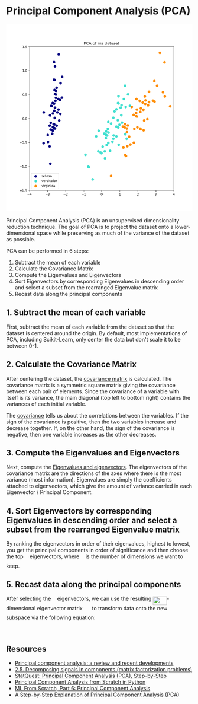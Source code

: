 # Principal Component Analysis (PCA)

![PCA Example](doc/pca_example.png)

Principal Component Analysis (PCA) is an unsupervised dimensionality reduction technique. The goal of PCA is to project the dataset onto a lower-dimensional space while preserving as much of the variance of the dataset as possible.

PCA can be performed in 6 steps:

1. Subtract the mean of each variable
2. Calculate the Covariance Matrix
3. Compute the Eigenvalues and Eigenvectors
4. Sort Eigenvectors by corresponding Eigenvalues in descending order and select a subset from the rearranged Eigenvalue matrix
5. Recast data along the principal components

## 1. Subtract the mean of each variable

First, subtract the mean of each variable from the dataset so that the dataset is centered around the origin. By default, most implementations of PCA, including Scikit-Learn, only center the data but don't scale it to be between 0-1.

## 2. Calculate the Covariance Matrix

After centering the dataset, the [covariance matrix](https://en.wikipedia.org/wiki/Covariance_matrix) is calculated. The covariance matrix is a symmetric square matrix giving the covariance between each pair of elements. Since the covariance of a variable with itself is its variance, the main diagonal (top left to bottom right) contains the variances of each initial variable.

The [covariance](https://en.wikipedia.org/wiki/Covariance) tells us about the correlations between the variables. If the sign of the covariance is positive, then the two variables increase and decrease together. If, on the other hand, the sign of the covariance is negative, then one variable increases as the other decreases.

## 3. Compute the Eigenvalues and Eigenvectors

Next, compute the [Eigenvalues and eigenvectors](https://en.wikipedia.org/wiki/Eigenvalues_and_eigenvectors). The eigenvectors of the covariance matrix are the directions of the axes where there is the most variance (most information). Eigenvalues are simply the coefficients attached to eigenvectors, which give the amount of variance carried in each Eigenvector / Principal Component.

## 4. Sort Eigenvectors by corresponding Eigenvalues in descending order and select a subset from the rearranged Eigenvalue matrix

By ranking the eigenvectors in order of their eigenvalues, highest to lowest, you get the principal components in order of significance and then choose the top <img src="tex/63bb9849783d01d91403bc9a5fea12a2.svg?invert_in_darkmode" align=middle width=9.075367949999992pt height=22.831056599999986pt/> eigenvectors, where <img src="tex/63bb9849783d01d91403bc9a5fea12a2.svg?invert_in_darkmode" align=middle width=9.075367949999992pt height=22.831056599999986pt/> is the number of dimensions we want to keep.

## 5. Recast data along the principal components

After selecting the <img src="tex/63bb9849783d01d91403bc9a5fea12a2.svg?invert_in_darkmode" align=middle width=9.075367949999992pt height=22.831056599999986pt/> eigenvectors, we can use the resulting <img src="tex/0aa7f58b7e561001f5301aa03507f552.svg?invert_in_darkmode" align=middle width=37.72252274999999pt height=22.831056599999986pt/>-dimensional eigenvector matrix <img src="tex/84c95f91a742c9ceb460a83f9b5090bf.svg?invert_in_darkmode" align=middle width=17.80826024999999pt height=22.465723500000017pt/> to transform data onto the new subspace via the following equation:

<p align="center"><img src="tex/a9ba65368f9892beab04bf21d7e17b4f.svg?invert_in_darkmode" align=middle width=87.92212934999999pt height=12.6027363pt/></p>

## Resources

- [Principal component analysis: a review and recent developments](https://royalsocietypublishing.org/doi/10.1098/rsta.2015.0202)
- [2.5. Decomposing signals in components (matrix factorization problems)](https://scikit-learn.org/stable/modules/decomposition.html)
- [StatQuest: Principal Component Analysis (PCA), Step-by-Step](https://www.youtube.com/watch?v=FgakZw6K1QQ)
- [Principal Component Analysis from Scratch in Python](https://www.askpython.com/python/examples/principal-component-analysis)
- [ML From Scratch, Part 6: Principal Component Analysis](http://www.oranlooney.com/post/ml-from-scratch-part-6-pca/)
- [A Step-by-Step Explanation of Principal Component Analysis (PCA)](https://builtin.com/data-science/step-step-explanation-principal-component-analysis)